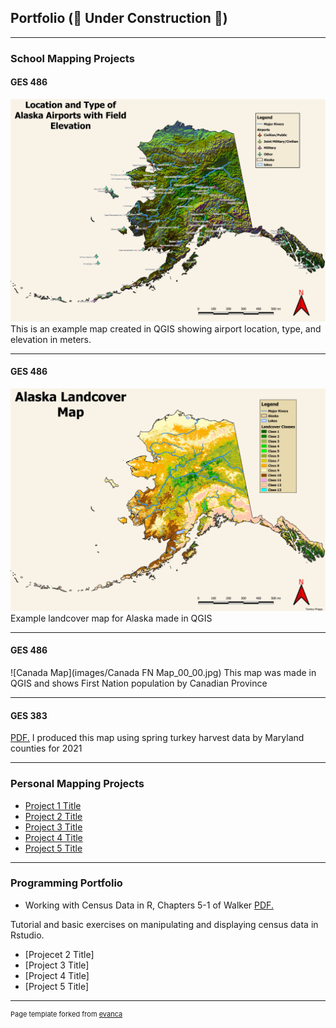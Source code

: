 ## Portfolio (&#128679; Under Construction &#128679;)

---

### School Mapping Projects 

#### GES 486

![Alaska Airports](images/Alaska_airport_map_final_00_00.jpg)
 This is an example map created in QGIS showing airport location, type, and elevation in meters. 

---

#### GES 486

![Alaska Landcover](images/Alaska_landcovermap_00_00.jpg)
 Example landcover map for Alaska made in QGIS

---

#### GES 486

![Canada Map](images/Canada FN Map_00_00.jpg) 
 This map was made in QGIS and shows First Nation population by Canadian Province 

---

#### GES 383 

<a href="tphipps05.github.io/pdfs/Lab2_inkscape_final_PDF.pdf" target="_blank">PDF.</a>
I produced this map using spring turkey harvest data by Maryland counties for 2021


---




### Personal Mapping Projects




- [Project 1 Title](http://example.com/)
- [Project 2 Title](http://example.com/)
- [Project 3 Title](http://example.com/)
- [Project 4 Title](http://example.com/)
- [Project 5 Title](http://example.com/)

---

### Programming Portfolio 

- Working with Census Data in R, Chapters 5-1 of Walker
<a href="tphipps05.github.io/pdfs/PHIPPS_lab_3_merge.pdf" target="_blank">PDF.</a>

Tutorial and basic exercises on manipulating and displaying census data in Rstudio.
- [Projecet 2 Title]
- [Project 3 Title]
- [Project 4 Title]
- [Project 5 Title]


---
<p style="font-size:11px">Page template forked from <a href="https://github.com/evanca/quick-portfolio">evanca</a></p>
<!-- Remove above link if you don't want to attibute -->
